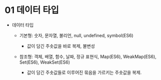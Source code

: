 # 01 데이터 타입
* 데이터 타입
  * 기본형: 숫자, 문자열, 불리언, null, undefined, symbol(ES6)
    * 값이 담긴 주솟값을 바로 복제, 불변성
    
  * 참조형: 객체, 배열, 함수, 날짜, 정규 표현식, Map(ES6), WeakMap(ES6), Set(ES6), WeakSet(ES6)
    * 값이 담긴 주솟값들로 이루어진 묶음을 가르키는 주솟값을 복제.
    

  
